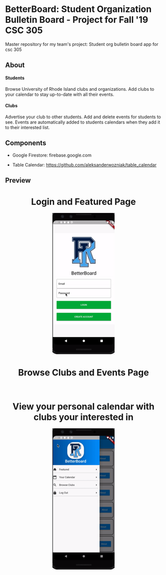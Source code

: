 # BetterBoard: Student Organization Bulletin Board - Project for Fall '19 CSC 305
Master repository for my team's project:
Student org bulletin board app for csc 305

## About

#### Students
Browse University of Rhode Island clubs and organizations. Add clubs to your calendar to stay up-to-date with all their events. 

#### Clubs
Advertise your club to other students. Add and delete events for students to see. Events are automatically added to students calendars when they add it to their interested list.

## Components

- Google Firestore:
firebase.google.com


- Table Calendar:
https://github.com/aleksanderwozniak/table_calendar


## Preview

<h1 align="center"> Login and Featured Page</h1>
<p align="center">
  <img src="/assets/images/BetterBoard1.gif" width="200" title=""> 
</p>

<h1 align="center">Browse Clubs and Events Page</h1>
<p align="center">
  <img src="/assets/images/BetterBoard2.gif" width="200" title="">
</p>

<h1 align="center">View your personal calendar with clubs your interested in</h1>
<p align="center">
  <img src="/assets/images/BetterBoard3.gif" width="200" title="">  
</p>



